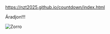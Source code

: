 https://nzt2025.github.io/countdown/index.html

Áradjon!!!

![Zorro](https://nzt2025.github.io/countdown/zorro.png)
